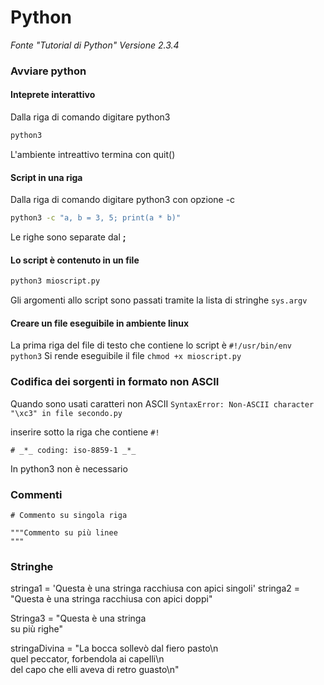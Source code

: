 # Python

_Fonte "Tutorial di Python" Versione 2.3.4_

### Avviare python

#### Inteprete interattivo
Dalla riga di comando digitare python3
```BASH
python3
```
L'ambiente intreattivo termina con quit()

#### Script in una riga
Dalla riga di comando digitare python3 con opzione -c
```BASH
python3 -c "a, b = 3, 5; print(a * b)"
```
Le righe sono separate dal __;__

#### Lo script è contenuto in un file
```BASH
python3 mioscript.py
```
Gli argomenti allo script sono passati tramite la lista di stringhe `sys.argv`

#### Creare un file eseguibile in ambiente linux

La prima riga del file di testo che contiene lo script è
`#!/usr/bin/env python3`
Si rende eseguibile il file
`chmod +x mioscript.py`

### Codifica dei sorgenti in formato non ASCII

Quando sono usati caratteri non ASCII 
`SyntaxError: Non-ASCII character "\xc3" in file secondo.py`

inserire sotto la riga che contiene `#!`
```
# _*_ coding: iso-8859-1 _*_
```
In python3 non è necessario

### Commenti

`# Commento su singola riga `

```
"""Commento su più linee
"""
```

### Stringhe

stringa1 = 'Questa è una stringa racchiusa con apici singoli'
stringa2 = "Questa è una stringa racchiusa con apici doppi"

Stringa3 = "Questa è una stringa\
su più righe"

stringaDivina = "La bocca sollevò dal fiero pasto\n\
quel peccator, forbendola ai capelli\n\
del capo che elli aveva di retro guasto\n"










